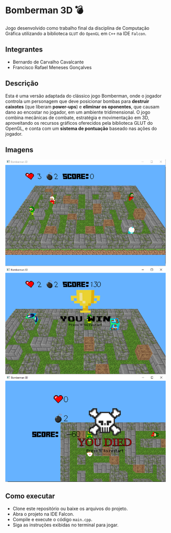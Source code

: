# Bomberman 3D 💣

Jogo desenvolvido como trabalho final da disciplina de Computação Gráfica utilizando a biblioteca `GLUT` do `OpenGL` em `C++` na IDE `Falcon`.  

## Integrantes
- Bernardo de Carvalho Cavalcante
- Francisco Rafael Meneses Gonçalves

## Descrição
Esta é uma versão adaptada do clássico jogo Bomberman, onde o jogador controla um personagem que deve posicionar bombas para **destruir caixotes** (que liberam **power-ups**) e **eliminar os oponentes**, que causam dano ao encostar no jogador, em um ambiente tridimensional. O jogo combina mecânicas de combate, estratégia e movimentação em 3D, aproveitando os recursos gráficos oferecidos pela biblioteca GLUT do OpenGL, e conta com um **sistema de pontuação** baseado nas ações do jogador.

## Imagens
![Jogo](imagens/exemplo.png)
![Cenário de Vitória](imagens/exemplo-vitoria.png)
![Cenário de Derrota](imagens/exemplo-derrota.png)

## Como executar
- Clone este repositório ou baixe os arquivos do projeto.
- Abra o projeto na IDE Falcon.
- Compile e execute o código `main.cpp`.
- Siga as instruções exibidas no terminal para jogar.